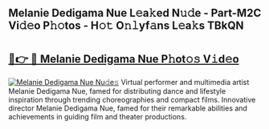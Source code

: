 ## Melanie Dedigama Nue L𝚎a𝚔ed N𝚞𝚍e - Part-M2C Vi𝚍𝚎o P𝚑𝚘tos - H𝚘𝚝 O𝚗𝚕yf𝚊ns L𝚎a𝚔s TBkQN

# <h2><a href="http://kf1g2g.oniu.top/?m=Melanie+Dedigama+Nue">🔗👉 🔴 Melanie Dedigama Nue P𝚑ot𝚘𝚜 V𝚒d𝚎o</a></h2>

[![Melanie Dedigama Nue Nu𝚍e𝚜](https://i.imgur.com/0qMVB7G.gif)](http://kf1g2g.oniu.top/?m=Melanie+Dedigama+Nue)
Virtual performer and multimedia artist Melanie Dedigama Nue, famed for distributing dance and lifestyle inspiration through trending choreographies and compact films. Innovative director Melanie Dedigama Nue, famed for their remarkable abilities and achievements in guiding film and theater productions.  
